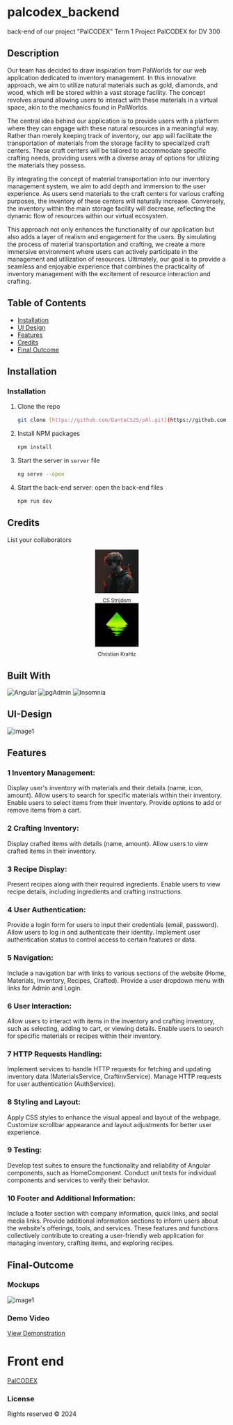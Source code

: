 # palcodex_backend
 back-end of our project "PalCODEX"
 Term 1 Project PalCODEX for DV 300

## Description

Our team has decided to draw inspiration from PalWorlds for our web application dedicated to inventory management. In this innovative approach, we aim to utilize natural materials such as gold, diamonds, and wood, which will be stored within a vast storage facility. The concept revolves around allowing users to interact with these materials in a virtual space, akin to the mechanics found in PalWorlds.

The central idea behind our application is to provide users with a platform where they can engage with these natural resources in a meaningful way. Rather than merely keeping track of inventory, our app will facilitate the transportation of materials from the storage facility to specialized craft centers. These craft centers will be tailored to accommodate specific crafting needs, providing users with a diverse array of options for utilizing the materials they possess.

By integrating the concept of material transportation into our inventory management system, we aim to add depth and immersion to the user experience. As users send materials to the craft centers for various crafting purposes, the inventory of these centers will naturally increase. Conversely, the inventory within the main storage facility will decrease, reflecting the dynamic flow of resources within our virtual ecosystem.

This approach not only enhances the functionality of our application but also adds a layer of realism and engagement for the users. By simulating the process of material transportation and crafting, we create a more immersive environment where users can actively participate in the management and utilization of resources. Ultimately, our goal is to provide a seamless and enjoyable experience that combines the practicality of inventory management with the excitement of resource interaction and crafting.

## Table of Contents

- [Installation](#installation)
- [UI Design](#ui-design)
- [Features](#features)
- [Credits](#credits)
- [Final Outcome](#final-outcome)

## Installation

### Installation


1. Clone the repo
   ```sh
   git clone [https://github.com/DanteCS25/pAl.git](https://github.com/DanteCS25/PalCODEX.git)
   ```
2. Install NPM packages
   ```sh
   npm install
   ```
4. Start the server in `server` file
   ```sh
   ng serve --open
   ```
5. Start the back-end server: open the back-end files
   ```sh
   npm run dev
   ```


 ## Credits

List your collaborators

<div style="text-align: center;">
    <a href="https://github.com/DanteCS25">
      <img src="Dante.jpg" alt="CS Strijdom" width="100px">
    </a>
    <br>
    <sub>CS Strijdom</sub>
  </div>

  <div style="text-align: center;">
    <a href="https://github.com/CWKrahtz">
      <img src="yess.gif" alt="Christian Krahtz" width="100px">
    </a>
    <br>
    <sub>Christian Krahtz</sub>
  </div>


## Built With

![Angular](https://img.shields.io/badge/Built_with-Angular-red?logo=angular&style=flat-square)
![pgAdmin](https://img.shields.io/badge/Built_with-pgAdmin-blue?logo=pgAdmin&style=flat-square)
![Insomnia](https://img.shields.io/badge/Built_with-Insomnia-purple?logo=insomnia&style=flat-square)

## UI-Design

![image1](Design.png)

## Features

### 1 Inventory Management:

Display user's inventory with materials and their details (name, icon, amount).
Allow users to search for specific materials within their inventory.
Enable users to select items from their inventory.
Provide options to add or remove items from a cart.

### 2 Crafting Inventory:

Display crafted items with details (name, amount).
Allow users to view crafted items in their inventory.

### 3 Recipe Display:

Present recipes along with their required ingredients.
Enable users to view recipe details, including ingredients and crafting instructions.

### 4 User Authentication:

Provide a login form for users to input their credentials (email, password).
Allow users to log in and authenticate their identity.
Implement user authentication status to control access to certain features or data.

### 5 Navigation:

Include a navigation bar with links to various sections of the website (Home, Materials, Inventory, Recipes, Crafted).
Provide a user dropdown menu with links for Admin and Login.

### 6 User Interaction:

Allow users to interact with items in the inventory and crafting inventory, such as selecting, adding to cart, or viewing details.
Enable users to search for specific materials or recipes within their inventory.

### 7 HTTP Requests Handling:

Implement services to handle HTTP requests for fetching and updating inventory data (MaterialsService, CraftinvService).
Manage HTTP requests for user authentication (AuthService).

### 8 Styling and Layout:

Apply CSS styles to enhance the visual appeal and layout of the webpage.
Customize scrollbar appearance and layout adjustments for better user experience.
### 9 Testing:

Develop test suites to ensure the functionality and reliability of Angular components, such as HomeComponent.
Conduct unit tests for individual components and services to verify their behavior.

### 10 Footer and Additional Information:

Include a footer section with company information, quick links, and social media links.
Provide additional information sections to inform users about the website's offerings, tools, and services.
These features and functions collectively contribute to creating a user-friendly web application for managing inventory, crafting items, and exploring recipes.

## Final-Outcome

### Mockups

![image1](Mockup1.png)

### Demo Video

[View Demonstration](https://youtu.be/0DTvJQb8ZCk)

# Front end
 <a href="https://github.com/DanteCS25/PalCODEX.git">PalCODEX</a>

 ### License
Rights reserved © 2024
